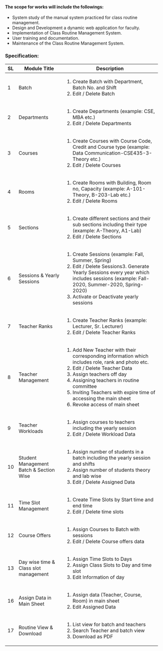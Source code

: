 #### The scope for works will include the followings:

<ul>
<li>System study of the manual system practiced for class routine management.</li>
<li>Design and Development a dynamic web application for faculty.</li>
<li>Implementation of Class Routine Management System.</li>
<li>User training and documentation.</li>
<li>Maintenance of the Class Routine Management System.</li>
</ul>


### Specification:

| **SL** | **Module Title** | **Description** |
| --- | --- | --- |
| 1 | Batch | <ol><li>Create Batch with Department, Batch No. and Shift</li><li>Edit / Delete Batch </li> </ol>|
| 2 | Departments | <ol><li> Create Departments (example: CSE, MBA etc.) </li><li>  Edit / Delete Departments </li> </ol> |
| 3 | Courses | <ol><li>Create Courses with Course Code, Credit and Course type (example: Data Communication-CSE435-3-Theory etc.) </li> <li>Edit / Delete Courses</li> <ol>|
| 4 | Rooms | <ol> <li>Create Rooms with Building, Room no, Capacity (example: A-101-Theory, B-203-Lab etc.)</li> <li>Edit / Delete Rooms</li> </ol> |
| 5 | Sections | <ol><li>Create different sections and their sub sections including their type (example: A-Theory, A1-Lab)</li> <li>Edit / Delete Sections</li> </ol>  |
| 6 | Sessions &amp; Yearly Sessions | <ol><li>Create Sessions (example: Fall, Summer, Spring) </li><li>Edit / Delete Sessions3. Generate Yearly Sessions every year which includes sessions (example: Fall-2020, Summer-2020, Spring-2020)</li><li>Activate or Deactivate yearly sessions</li></ol> |
| 7 | Teacher Ranks | <ol><li> Create Teacher Ranks (example: Lecturer, Sr. Lecturer)</li><li>Edit / Delete Teacher Ranks</li></ol> |
| 8 | Teacher Management | <ol><li> Add New Teacher with their corresponding information which includes role, rank and photo etc. </li><li>Edit / Delete Teacher Data</li><li>Assign teachers off day</li><li>Assigning teachers in routine committee</li><li>Inviting Teachers with expire time of accessing the main sheet</li><li>Revoke access of main sheet</li></ol> |
| 9 | Teacher Workloads |  <ol><li>Assign courses to teachers including the yearly session</li><li>Edit / Delete Workload Data </li> </ol> |
| 10 | Student Management Batch &amp; Section Wise |  <ol><li>Assign number of students in a batch including the yearly session and shifts</li><li>Assign number of students theory and lab wise </li><li>Edit / Delete Assigned Data </li> </ol> |
| 11 | Time Slot Management | <ol><li>Create Time Slots by Start time and end time</li><li>Edit / Delete time slots</li></ol> |
| 12 | Course Offers | <ol><li>Assign Courses to Batch with sessions</li><li>Edit / Delete Course offers data</li></ol> |
| 13 | Day wise time &amp; Class slot management | <ol><li>Assign Time Slots to Days</li><li>Assign Class Slots to Day and time slot</li><li>Edit Information of day</li></ol>|
| 16 | Assign Data in Main Sheet |<ol><li>Assign data (Teacher, Course, Room) in main sheet</li><li>Edit Assigned Data</li></ol>|
| 17 | Routine View &amp; Download | <ol><li>List view for batch and teachers</li><li>Search Teacher and batch view</li><li>Download as PDF</li></ol>|

